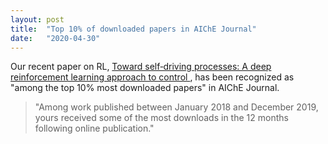 ```yaml
---
layout: post
title:  "Top 10% of downloaded papers in AIChE Journal"
date:   "2020-04-30"
---
```


Our recent paper on RL, [Toward self‐driving processes: A deep reinforcement learning approach to control
](https://aiche.onlinelibrary.wiley.com/doi/abs/10.1002/aic.16689), has been recognized as "among the top 10% most downloaded papers" in AIChE Journal.

> "Among work published between January 2018 and December 2019, yours received some of the most downloads in the 12 months following online publication."